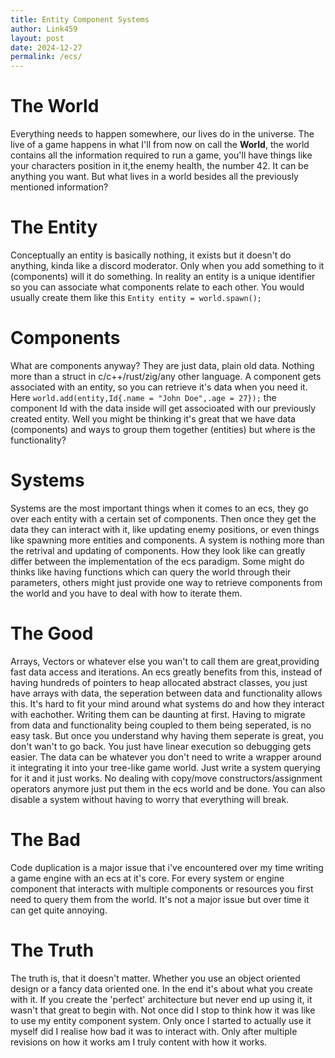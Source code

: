 ```yaml
---
title: Entity Component Systems
author: Link459
layout: post
date: 2024-12-27
permalink: /ecs/
---
```


# The World
Everything needs to happen somewhere, our lives do in the universe. 
The live of a game happens in what I'll from now on call the **World**, the world contains all the information required to run a game,
you'll have things like your characters position in it,the enemy health, the number 42. It can be anything you want.
But what lives in a world besides all the previously mentioned information?

# The Entity
Conceptually an entity is basically nothing, it exists but it doesn't do anything, kinda like a discord moderator. Only when you add something to it (components) will it do something.
In reality an entity is a unique identifier so you can associate what components relate to each other.
You would usually create them like this `Entity entity = world.spawn();`

# Components
What are components anyway? They are just data, plain old data. Nothing more than a struct in c/c++/rust/zig/any other language.
A component gets associated with an entity, so you can retrieve it's data when you need it.
Here `world.add(entity,Id{.name = "John Doe",.age = 27});` the component Id with the data inside will get associoated with our previously created entity.
Well you might be thinking it's great that we have data (components) and ways to group them together (entities) but where is the functionality?

# Systems
Systems are the most important things when it comes to an ecs, they go over each entity with a certain set of components. 
Then once they get the data they can interact with it, like updating enemy positions, or even things like spawning more entities and components.
A system is nothing more than the retrival and updating of components.
How they look like can greatly differ between the implementation of the ecs paradigm.
Some might do thinks like having functions which can query the world through their parameters, others might just provide one way to retrieve 
components from the world and you have to deal with how to iterate them. 

# The Good
Arrays, Vectors or whatever else you wan't to call them are great,providing fast data access and iterations.
An ecs greatly benefits from this, instead of having hundreds of pointers to heap allocated abstract classes, you just have arrays with data, the seperation between data and functionality allows this.
It's hard to fit your mind around what systems do and how they interact with eachother. Writing them can be daunting at first. 
Having to migrate from data and functionality being coupled to them being seperated, is no easy task.
But once you understand why having them seperate is great, you don't wan't to go back. You just have linear execution so debugging gets easier.
The data can be whatever you don't need to write a wrapper around it integrating it into your tree-like game world.
Just write a system querying for it and it just works. No dealing with copy/move constructors/assignment operators anymore
just put them in the ecs world and be done.
You can also disable a system without having to worry that everything will break.

# The Bad
Code duplication is a major issue that i've encountered over my time writing a game engine with an ecs at it's core. 
For every system or engine component that interacts with multiple components or resources you first need to query them from the world. It's not a major issue but over time it can get quite annoying.


# The Truth

The truth is, that it doesn't matter. Whether you use an object oriented design or a fancy data oriented one.
In the end it's about what you create with it.
If you create the 'perfect' architecture but never end up using it, it wasn't that great to begin with.
Not once did I stop to think how it was like to use my entity component system. Only once I started to actually use it myself did I realise how bad it was to interact with.
Only after multiple revisions on how it works am I truly content with how it works.
